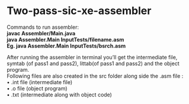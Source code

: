 # Two-pass-sic-xe-assembler

Commands to run assembler:<br/>
**javac Assembler/Main.java<br/>
java Assembler.Main InputTests/filename.asm<br/>
Eg. java Assembler.Main InputTests/bsrch.asm**<br/>

After running the assembler in terminal you’ll get the intermediate file, symtab (of pass1 and pass2), littab(of pass1 and pass2) and the object program.<br/>
Following files are also created in the src folder along side the .asm file :<br/>
    • .int file (intermediate file)<br/>
    • .o file (object program)<br/>
    • .txt (intermediate along with object code)
